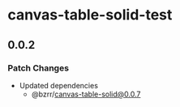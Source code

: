 # canvas-table-solid-test

## 0.0.2

### Patch Changes

- Updated dependencies
  - @bzrr/canvas-table-solid@0.0.7
